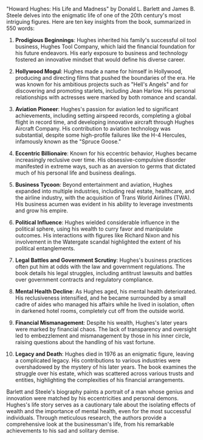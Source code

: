 "Howard Hughes: His Life and Madness" by Donald L. Barlett and James B. Steele delves into the enigmatic life of one of the 20th century's most intriguing figures. Here are ten key insights from the book, summarized in 550 words:

1. **Prodigious Beginnings**: Hughes inherited his family's successful oil tool business, Hughes Tool Company, which laid the financial foundation for his future endeavors. His early exposure to business and technology fostered an innovative mindset that would define his diverse career.

2. **Hollywood Mogul**: Hughes made a name for himself in Hollywood, producing and directing films that pushed the boundaries of the era. He was known for his ambitious projects such as "Hell's Angels" and for discovering and promoting starlets, including Jean Harlow. His personal relationships with actresses were marked by both romance and scandal.

3. **Aviation Pioneer**: Hughes's passion for aviation led to significant achievements, including setting airspeed records, completing a global flight in record time, and developing innovative aircraft through Hughes Aircraft Company. His contribution to aviation technology was substantial, despite some high-profile failures like the H-4 Hercules, infamously known as the "Spruce Goose."

4. **Eccentric Billionaire**: Known for his eccentric behavior, Hughes became increasingly reclusive over time. His obsessive-compulsive disorder manifested in extreme ways, such as an aversion to germs that dictated much of his personal life and business dealings.

5. **Business Tycoon**: Beyond entertainment and aviation, Hughes expanded into multiple industries, including real estate, healthcare, and the airline industry, with the acquisition of Trans World Airlines (TWA). His business acumen was evident in his ability to leverage investments and grow his empire.

6. **Political Influence**: Hughes wielded considerable influence in the political sphere, using his wealth to curry favor and manipulate outcomes. His interactions with figures like Richard Nixon and his involvement in the Watergate scandal highlighted the extent of his political entanglements.

7. **Legal Battles and Government Scrutiny**: Hughes's business practices often put him at odds with the law and government regulations. The book details his legal struggles, including antitrust lawsuits and battles over government contracts and regulatory compliance.

8. **Mental Health Decline**: As Hughes aged, his mental health deteriorated. His reclusiveness intensified, and he became surrounded by a small cadre of aides who managed his affairs while he lived in isolation, often in darkened hotel rooms, completely cut off from the outside world.

9. **Financial Mismanagement**: Despite his wealth, Hughes's later years were marked by financial chaos. The lack of transparency and oversight led to embezzlement and mismanagement by those in his inner circle, raising questions about the handling of his vast fortune.

10. **Legacy and Death**: Hughes died in 1976 as an enigmatic figure, leaving a complicated legacy. His contributions to various industries were overshadowed by the mystery of his later years. The book examines the struggle over his estate, which was scattered across various trusts and entities, highlighting the complexities of his financial arrangements.

Barlett and Steele's biography paints a portrait of a man whose genius and innovation were matched by his eccentricities and personal demons. Hughes's life story serves as a cautionary tale about the isolating effects of wealth and the importance of mental health, even for the most successful individuals. Through meticulous research, the authors provide a comprehensive look at the businessman's life, from his remarkable achievements to his sad and solitary demise.